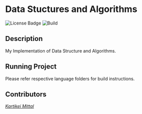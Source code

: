 
# Data Stuctures and Algorithms

![License Badge](https://img.shields.io/badge/License-MIT-green)
![Build](https://travis-ci.com/Kartikei-12/Data-Structure-and-Algorithms.svg?branch=master)
<!-- &status=passed -->
## Description

My Implementation of Data Structure and Algorithms.

## Running Project

Please refer respective language folders for build instructions.

## Contributors

[*Kartikei Mittal*](github.com/Kartikei-12)
